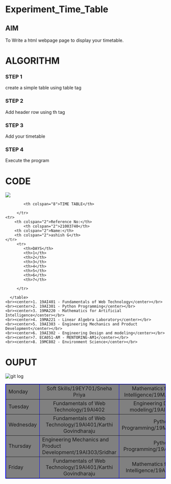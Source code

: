 # Experiment_Time_Table

## AIM
To Write a html webpage page to display your timetable.

# ALGORITHM
### STEP 1
create a simple table using table tag
### STEP 2
Add header row using th tag
### STEP 3
Add your timetable
### STEP 4
Execute the program

# CODE
<html>

   <head>
      <title>TIME TABLE</title>
   </head>

   <body>
	<img src="logo.png"></img>
      <table border = "1" cellspacing="1" bordercolor="blue" bgcolor="grey">
         <tr>
	     	
            <th colspan="8">TIME TABLE</th>

         </tr>
	<tr>
		<th colspan="2">Reference No:</th>
        	<th colspan="2">21003740</th>
		<th colspan="2">Name:</th>
		<th colspan="2">ashish G</th>
	</tr>
         <tr>
            <th>DAYS</th>
            <th>1</th>
            <th>2</th>
            <th>3</th>
            <th>4</th>
            <th>5</th>
            <th>6</th>
            <th>7</th>
           
         </tr>
       
 
  <tr>
             <td>Monday</td>
             <td colspan="2"><center>Soft Skills/19EY701/Sneha Priya</center></td>
             <td colspan="2"><center>Mathematics for Artificial Intelligence/19MA221/Archana </center></td>
             <td><center>LUNCH BREAK</center></td>
             <td colspan="2"><center>Linear Algebra Laboratory/19MA220/Archana</center></td>
</tr>
<tr>
             <td>Tuesday</td>
             <td colspan="2"><center>Fundamentals of Web Technology/19AI402</center></td>
             <td colspan="2"><center>Engineering Design and modeling/19AI302/Sridhar</center></td></center>
             <td><center>LUNCH BREAK</center></td>
             <td colspan="2"<center>Environmental Science/19AI303/Sridhar</center></td>
</tr>
<tr>
             <td>Wednesday</td>
             <td colspan="2"><center>Fundamentals of Web Technology/19AI401/Karthi Govindharaju</center></td>
             <td colspan="2"><center>Python Programming/19MA301/Archana</center></td>
             <td><center>Mentoring/ECA051-AM/Hemalatha</center></td>
             <td colspan="2"><center>Environment Science/19MC802/Vijaya</center></td>
</tr>
  <tr>
             <td>Thursday</td>
             <td colspan="2"<center>Engineering Mechanics and Product Development/19AI303/Sridhar</center></td>
             <td colspan="2"><center>Python Programming/19AI301/Archana</center></td>
             <td><center>LUNCH BREAK</center></td>
             <td colspan="2"><center>Engineering Design and modeling/19AI302/Sridhar</center></td></center>
</tr>
<tr>
             <td>Friday</td>
             <td colspan="2"><center>Fundamentals of Web Technology/19AI401/Karthi Govindharaju</center></td>
             <td colspan="2"><center>Mathematics for Artificial Intelligence/19AI220/Archana</center></td>
             <td><center>LUNCH BREAK</center></td>
             <td colspan="2"><center>FREE HOUR</center></td>
</tr>

 
        
      </table>
    <br><center>1. 19AI401 - Fundamentals of Web Technology</center></br>
    <br><center>2. 19AI301 - Python Programming</center></br>
    <br><center>3. 19MA220 - Mathematics for Artificial Intelligence</center></br>
    <br><center>4. 19MA221 - Linear Algebra Laboratory</center></br>
    <br><center>5. 19AI303 - Engineering Mechanics and Product Development</center></br>
    <br><center>6. 19AI302 - Engineering Design and modeling</center></br>
    <br><center>7. ECA051-AM - MENTORING-AM1</center></br>
    <br><center>8. 19MC802 - Environment Science</center></br>
     
   </body>
</html>

# OUPUT
![git log](ashiahtimetable.png)
